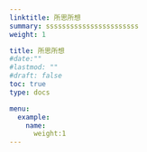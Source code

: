 ```yaml
---
linktitle: 所思所想
summary: sssssssssssssssssssssss
weight: 1

title: 所思所想
#date:""
#lastmod: ""
#draft: false
toc: true
type: docs

menu:
  example:
    name:
      weight:1
---
```

